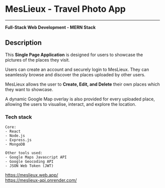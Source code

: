 # MesLieux - Travel Photo App
 ---
 <div>
<b>Full-Stack Web Development - MERN Stack</b>
 </div>

## Description
<p>This <b>Single Page Application</b> is designed for users to showcase the pictures of the places they visit.</p>
<p>Users can create an account and securely login to MesLieux. They can seamlessly browse and discover the places uploaded by other users.</p>
<p>MesLieux allows the user to <b>Create, Edit, and Delete</b> their own places which they want to showcase.</p>
<p>A dynamic Google Map overlay is also provided for every uploaded place, allowing the users to visualise, interact, and explore the location. </p>



### Tech stack
```
Core:
- React
- Node.js
- Express.js
- MongoDB

Other tools used:
- Google Maps Javascript API
- Google Geocoding API
- JSON Web Token (JWT)
```


https://meslieux.web.app/
<br>
https://meslieux-api.onrender.com/